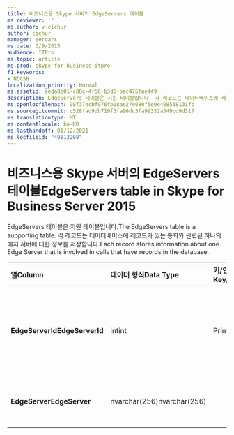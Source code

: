 ```yaml
---
title: 비즈니스용 Skype 서버의 EdgeServers 테이블
ms.reviewer: ''
ms.author: v-cichur
author: cichur
manager: serdars
ms.date: 3/9/2015
audience: ITPro
ms.topic: article
ms.prod: skype-for-business-itpro
f1.keywords:
- NOCSH
localization_priority: Normal
ms.assetid: aeda8c01-c88c-4f56-b3d0-bac475fae449
description: EdgeServers 테이블은 지원 테이블입니다. 각 레코드는 데이터베이스에 레코드가 있는 통화와 관련된 하나의 에지 서버에 대한 정보를 저장합니다.
ms.openlocfilehash: 98f37ecbf976fb08ae27e080f5e9e498558131fb
ms.sourcegitcommit: c528fad9db719f3fa96dc3fa99332a349cd9d317
ms.translationtype: MT
ms.contentlocale: ko-KR
ms.lasthandoff: 01/12/2021
ms.locfileid: "49813208"
---
```

# <a name="edgeservers-table-in-skype-for-business-server-2015"></a><span data-ttu-id="46da3-104">비즈니스용 Skype 서버의 EdgeServers 테이블</span><span class="sxs-lookup"><span data-stu-id="46da3-104">EdgeServers table in Skype for Business Server 2015</span></span>
 
<span data-ttu-id="46da3-105">EdgeServers 테이블은 지원 테이블입니다.</span><span class="sxs-lookup"><span data-stu-id="46da3-105">The EdgeServers table is a supporting table.</span></span> <span data-ttu-id="46da3-106">각 레코드는 데이터베이스에 레코드가 있는 통화와 관련된 하나의 에지 서버에 대한 정보를 저장합니다.</span><span class="sxs-lookup"><span data-stu-id="46da3-106">Each record stores information about one Edge Server that is involved in calls that have records in the database.</span></span>
  
|<span data-ttu-id="46da3-107">**열**</span><span class="sxs-lookup"><span data-stu-id="46da3-107">**Column**</span></span>|<span data-ttu-id="46da3-108">**데이터 형식**</span><span class="sxs-lookup"><span data-stu-id="46da3-108">**Data Type**</span></span>|<span data-ttu-id="46da3-109">**키/인덱스**</span><span class="sxs-lookup"><span data-stu-id="46da3-109">**Key/Index**</span></span>|<span data-ttu-id="46da3-110">**세부 정보**</span><span class="sxs-lookup"><span data-stu-id="46da3-110">**Details**</span></span>|
|:-----|:-----|:-----|:-----|
|<span data-ttu-id="46da3-111">**EdgeServerId**</span><span class="sxs-lookup"><span data-stu-id="46da3-111">**EdgeServerId**</span></span> <br/> |<span data-ttu-id="46da3-112">int</span><span class="sxs-lookup"><span data-stu-id="46da3-112">int</span></span>  <br/> |<span data-ttu-id="46da3-113">Primary</span><span class="sxs-lookup"><span data-stu-id="46da3-113">Primary</span></span>  <br/> |<span data-ttu-id="46da3-114">이 에지 서버를 식별하는 고유 번호입니다.</span><span class="sxs-lookup"><span data-stu-id="46da3-114">Unique number identifying this Edge Server.</span></span>  <br/> |
|<span data-ttu-id="46da3-115">**EdgeServer**</span><span class="sxs-lookup"><span data-stu-id="46da3-115">**EdgeServer**</span></span> <br/> |<span data-ttu-id="46da3-116">nvarchar(256)</span><span class="sxs-lookup"><span data-stu-id="46da3-116">nvarchar(256)</span></span>  <br/> | <br/> |<span data-ttu-id="46da3-117">에지 서버 이름입니다.</span><span class="sxs-lookup"><span data-stu-id="46da3-117">Edge Server name.</span></span>  <br/> |
   

